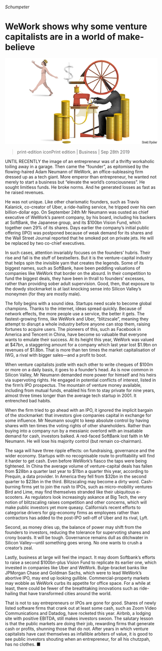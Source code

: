 ###### Schumpeter

# WeWork shows why some venture capitalists are in a world of make-believe 

![image](images/20190928_WBD000_0.jpg) 

> print-edition iconPrint edition | Business | Sep 28th 2019 

UNTIL RECENTLY the image of an entrepreneur was of a thrifty workaholic toiling away in a garage. Then came the “founder”, as epitomised by the flowing-haired Adam Neumann of WeWork, an office-subleasing firm dressed up as a tech giant. More emperor than entrepreneur, he wanted not merely to start a business but “elevate the world’s consciousness”. He sought limitless funds. He broke norms. And he generated losses as fast as he raised revenues. 

He was not unique. Like other charismatic founders, such as Travis Kalanick, co-creator of Uber, a ride-hailing service, he tripped over his own billion-dollar ego. On September 24th Mr Neumann was ousted as chief executive of WeWork’s parent company, by his board, including his backers at SoftBank, the Japanese group, and its $100bn Vision Fund, which together own 29% of its shares. Days earlier the company’s initial public offering (IPO) was postponed because of weak demand for its shares and the Wall Street Journal reported that he smoked pot on private jets. He will be replaced by two co-chief executives. 

In such cases, attention invariably focuses on the founders’ hubris. Their rise and fall is the stuff of bestsellers. But it is the venture-capital industry that helps spin the invisible yarn that creates the legends. Some of its biggest names, such as SoftBank, have been peddling valuations of companies like WeWork that border on the absurd. In their competition to fund the biggest deals, they have been in thrall to founders’ excesses, rather than providing sober adult supervision. Good, then, that exposure to the dowdy stockmarket is at last knocking sense into Silicon Valley’s moneymen (for they are mostly male). 

The folly begins with a sound idea. Startups need scale to become global champions. Thanks to the internet, ideas spread quickly. Because of network effects, the more people use a service, the better it gets. The fastest-growing firms, like WeWork and Uber, “blitzscale”, meaning they attempt to disrupt a whole industry before anyone can stop them, raising fortunes to acquire users. The pioneers of this, such as Facebook in America and Tencent in China, have become so valuable that everyone wants to emulate their success. At its height this year, WeWork was valued at $47bn, a staggering amount for a company which last year lost $1.9bn on revenues of $1.8bn. That is more than ten times the market capitalisation of IWG, a rival with bigger sales—and a profit to boot. 

When venture capitalists jostle with each other to write cheques of $100m or more on a daily basis, it goes to a founder’s head. As is now common in Silicon Valley, Mr Neumann demanded more power for himself and his heirs via supervoting rights. He engaged in potential conflicts of interest, listed in the firm’s IPO prospectus. The mountain of venture money available, including from mutual funds, enabled his firm to stay private for nine years, almost three times longer than the average tech startup in 2001. It entrenched bad habits. 

When the firm tried to go ahead with an IPO, it ignored the implicit bargain of the stockmarket: that investors give companies capital in exchange for some influence. Mr Neumann sought to keep absolute control by having shares with ten times the voting rights of other shareholders. Rather than buying into a company run by a messianic overlord with an insatiable demand for cash, investors balked. A red-faced SoftBank lost faith in Mr Neumann. He will lose his majority control (but remain co-chairman). 

The saga will have three ripple effects: on fundraising, governance and the wider economy. Startups with no recognisable route to profitability will find it harder to get cash. Even before WeWork’s fiasco the taps were being tightened. In China the average volume of venture-capital deals has fallen from $28bn a quarter last year to $11bn a quarter this year, according to Prequin, a data provider. In America they fell from $32bn in the second quarter to $23bn in the third. Blitzscaling may become a dirty word. Cash-burning firms yet to join the rush to IPOs, such as micro-mobility ventures Bird and Lime, may find themselves stranded like their ubiquitous e-scooters. As regulators look increasingly askance at Big Tech, the very notion of blitzscaling raises competition and other concerns, which will make public investors yet more queasy. California’s recent efforts to categorise drivers for gig-economy firms as employees rather than contractors has added to the post-IPO sell-off of Uber and its rival, Lyft. 

Second, as money dries up, the balance of power may shift from the founders to investors, reducing the tolerance for supervoting shares and crony boards. It will be tough. Governance remains dull as ditchwater in Silicon Valley—until something goes wrong. No one wants to crush a creator’s zeal. 

Lastly, business at large will feel the impact. It may doom Softbank’s efforts to raise a second $100bn-plus Vision Fund to replicate its earlier one, which invested in companies like Uber and WeWork. Bulge-bracket banks like JPMorgan Chase and Goldman Sachs, which were to lead WeWork’s abortive IPO, may end up looking gullible. Commercial-property markets may wobble as WeWork curbs its appetite for office space. For a while at least, there could be fewer of the breathtaking innovations such as ride-hailing that have transformed cities around the world. 

That is not to say entrepreneurs or IPOs are gone for good. Shares of newly listed software firms that crank out at least some cash, such as Zoom Video Communications and Datadog, have rocketed this year. Airbnb, a lodging site with positive EBITDA, still makes investors swoon. The salutary lesson is that the public markets are doing their job, rewarding firms that generate cash or profits, shunning those that do not. After years in which venture capitalists have cast themselves as infallible arbiters of value, it is good to see public investors shouting when an entrepreneur, for all his chutzpah, has no clothes. ■ 

